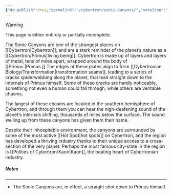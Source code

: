 ```yaml
---
{"dg-publish":true,"permalink":"/cybertron/sonic-canyons/","noteIcon":"default"}
---
```

  
>[!warning] 
>This page is either entirely or partially incomplete. 

The Sonic Canyons are one of the strangest places on [[Cybertron\|Cybertron]], and are a stark reminder of the planet’s nature as a [[Cybertron/Primus\|living being]]. Cybertron is made up of layers and layers of metal, tens of miles apart, wrapped around the body of [[Primus.\|Primus.]] The edges of these plates align to form [[Cybertronian Biology/Transformation\|transformation seams]], leading to a series of cracks spiderwebbing along the planet, that lead straight down to the internals of Primus himself. Some of these cracks are hardly noticeable, something not even a human could fall through, while others are veritable chasms. 

The largest of these chasms are located in the southern hemisphere of Cybertron, and through them you can hear the nigh-deafening sound of the planet’s internals shifting, thousands of miles below the surface. The sound welling up from these canyons has given them their name. 

Despite their inhospitable environment, the canyons are surrounded by some of the most active [[Hot Spot\|hot spots]] on Cybertron, and the region has developed a thriving industry thanks to their unique access to a cross-section of the very planet. Perhaps the most famous city-state in the region is [[Polities of Cybertron/Kaon\|Kaon]], the beating heart of Cybertronian industry. 
##### Notes
---
- The Sonic Canyons are, in effect, a straight shot down to Primus himself. 
